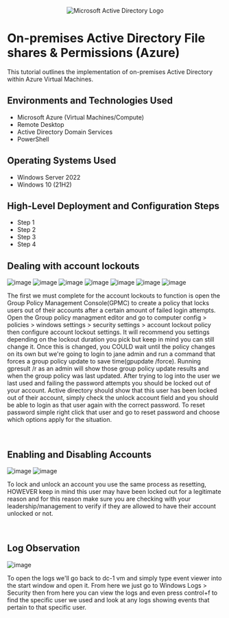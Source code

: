 <p align="center">
<img src="https://i.imgur.com/pU5A58S.png" alt="Microsoft Active Directory Logo"/>
</p>

<h1>On-premises Active Directory File shares & Permissions (Azure)</h1>
This tutorial outlines the implementation of on-premises Active Directory within Azure Virtual Machines.<br />



<h2>Environments and Technologies Used</h2>

- Microsoft Azure (Virtual Machines/Compute)
- Remote Desktop
- Active Directory Domain Services
- PowerShell

<h2>Operating Systems Used </h2>

- Windows Server 2022
- Windows 10 (21H2)

<h2>High-Level Deployment and Configuration Steps</h2>

- Step 1
- Step 2
- Step 3
- Step 4

<h2>Dealing with account lockouts</h2>

![image](https://github.com/user-attachments/assets/b3465b78-a95a-4261-a737-809145f8a206)
![image](https://github.com/user-attachments/assets/095c1469-5a46-4373-8a3a-f6d0fe49c1d6)
![image](https://github.com/user-attachments/assets/69836024-9636-4444-843d-3fd50fa99e95)
![image](https://github.com/user-attachments/assets/51a26439-a526-4825-b1ed-77e2cc8b0ef0)
![image](https://github.com/user-attachments/assets/91cdd5db-ae2c-4380-838a-3cfce471cb83)
![image](https://github.com/user-attachments/assets/5f4923fd-4405-4bd3-9e2f-90783f55f4e2)
![image](https://github.com/user-attachments/assets/f60a7efd-2b39-41f8-900b-034d5238de7e)


<p>
The first we must complete for the account lockouts to function is open the Group Policy Management Console(GPMC) to create a policy that locks users out of their accounts after a certain amount of failed login attempts. Open the Group policy managment editor and go to computer config > policies > windows settings > security settings > account lockout policy then configure account lockout settings. It will recommend you settings depending on the lockout duration you pick but keep in mind you can still change it. Once this is changed, you COULD wait until the policy changes on its own but we're going to login to jane admin and run a command that forces a group policy update to save time(gpupdate /force). Running gpresult /r as an admin will show those group policy update results and when the group policy was last updated. After trying to log into the user we last used and failing the password attempts you should be locked out of your account. Active directory should show that this user has been locked out of their account, simply check the unlock account field and you should be able to login as that user again with the correct password. To reset password simple right click that user and go to reset password and choose which options apply for the situation. 
</p>
<br />

<h2>Enabling and Disabling Accounts</h2>

![image](https://github.com/user-attachments/assets/e8828a35-b5fd-4e78-9b6e-007ce8068f3e)
![image](https://github.com/user-attachments/assets/2e06197e-2a0a-48a5-93a6-086330107c1a)


<p>
To lock and unlock an account you use the same process as resetting, HOWEVER keep in mind this user may have been locked out for a legitimate reason and for this reason make sure you are checking with your leadership/management to verify if they are allowed to have their account unlocked or not.
</p>
<br />

<h2>Log Observation</h2>

![image](https://github.com/user-attachments/assets/51412f4d-e551-4fd6-a0fd-4b8e1b820f6a)

<p>
To open the logs we'll go back to dc-1 vm and simply type event viewer into the start window and open it. From here we just go to Windows Logs > Security then from here you can view the logs and even press control+f to find the specific user we used and look at any logs showing events that pertain to that specific user.
</p>
<br />
